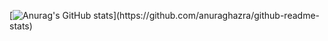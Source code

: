 [![Anurag's GitHub stats](https://github-readme-stats.vercel.app/api?username="Resister-boy")](https://github.com/anuraghazra/github-readme-stats)
